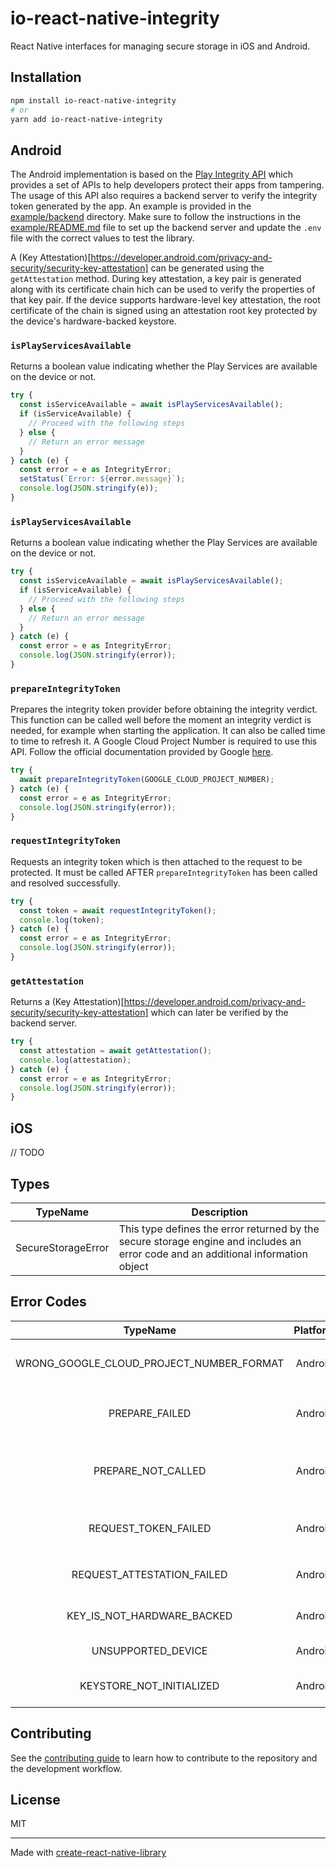 # io-react-native-integrity

React Native interfaces for managing secure storage in iOS and Android.

## Installation

```sh
npm install io-react-native-integrity
# or
yarn add io-react-native-integrity
```

## Android

The Android implementation is based on the [Play Integrity API](https://developer.android.com/google/play/integrity/overview) which provides a set of APIs to help developers protect their apps from tampering. The usage of this API also requires a backend server to verify the integrity token generated by the app.
An example is provided in the [example/backend](example/backend) directory. Make sure to follow the instructions in the [example/README.md](example/README.md) file to set up the backend server and update the `.env` file with the correct values to test the library.

A (Key Attestation)[https://developer.android.com/privacy-and-security/security-key-attestation] can be generated using the `getAttestation` method.
During key attestation, a key pair is generated along with its certificate chain hich can be used to verify the properties of that key pair.
If the device supports hardware-level key attestation, the root certificate of the chain is signed using an attestation root key protected by the device's hardware-backed keystore.

### `isPlayServicesAvailable`

Returns a boolean value indicating whether the Play Services are available on the device or not.

```ts
try {
  const isServiceAvailable = await isPlayServicesAvailable();
  if (isServiceAvailable) {
    // Proceed with the following steps
  } else {
    // Return an error message
  }
} catch (e) {
  const error = e as IntegrityError;
  setStatus(`Error: ${error.message}`);
  console.log(JSON.stringify(e));
}
```

### `isPlayServicesAvailable`

Returns a boolean value indicating whether the Play Services are available on the device or not.

```ts
try {
  const isServiceAvailable = await isPlayServicesAvailable();
  if (isServiceAvailable) {
    // Proceed with the following steps
  } else {
    // Return an error message
  }
} catch (e) {
  const error = e as IntegrityError;
  console.log(JSON.stringify(error));
}
```

### `prepareIntegrityToken`

Prepares the integrity token provider before obtaining the integrity verdict.
This function can be called well before the moment an integrity verdict is needed, for example when starting the application.
It can also be called time to time to refresh it.
A Google Cloud Project Number is required to use this API. Follow the official documentation provided by Google [here](https://developer.android.com/google/play/integrity/setup).

```ts
try {
  await prepareIntegrityToken(GOOGLE_CLOUD_PROJECT_NUMBER);
} catch (e) {
  const error = e as IntegrityError;
  console.log(JSON.stringify(error));
}
```

### `requestIntegrityToken`

Requests an integrity token which is then attached to the request to be protected.
It must be called AFTER `prepareIntegrityToken` has been called and resolved successfully.

```ts
try {
  const token = await requestIntegrityToken();
  console.log(token);
} catch (e) {
  const error = e as IntegrityError;
  console.log(JSON.stringify(error));
}
```

### `getAttestation`

Returns a (Key Attestation)[https://developer.android.com/privacy-and-security/security-key-attestation] which can later be verified by the backend server.

```ts
try {
  const attestation = await getAttestation();
  console.log(attestation);
} catch (e) {
  const error = e as IntegrityError;
  console.log(JSON.stringify(error));
}
```

## iOS

// TODO

## Types

|      TypeName      | Description                                                                                                                       |
| :----------------: | --------------------------------------------------------------------------------------------------------------------------------- |
| SecureStorageError | This type defines the error returned by the secure storage engine and includes an error code and an additional information object |

## Error Codes

|                 TypeName                 | Platform | Description                                                                                    |
| :--------------------------------------: | :------: | ---------------------------------------------------------------------------------------------- |
| WRONG_GOOGLE_CLOUD_PROJECT_NUMBER_FORMAT | Android  | A wrong value for `GOOGLE_CLOUD_PROJECT_NUMBER` has been provided to `prepareIntegrityToken`   |
|              PREPARE_FAILED              | Android  | A critical error occurred during the `prepareIntegrityToken` operation                         |
|            PREPARE_NOT_CALLED            | Android  | The `requestIntegrityToken` has been called without calling `prepareIntegrityToken` beforehand |
|           REQUEST_TOKEN_FAILED           | Android  | A critical error occurred during the `requestIntegrityToken` operation                         |
|        REQUEST_ATTESTATION_FAILED        | Android  | A critical error occurred during the `getAttestation` operation                                |
|        KEY_IS_NOT_HARDWARE_BACKED        | Android  | The device doesn't support hardware backed keys, thus it cannot be trusted                     |
|            UNSUPPORTED_DEVICE            | Android  | The device doesn't support the requested functionality                                         |
|         KEYSTORE_NOT_INITIALIZED         | Android  | A critical error occurred while initializing the keystore service                              |

## Contributing

See the [contributing guide](CONTRIBUTING.md) to learn how to contribute to the repository and the development workflow.

## License

MIT

---

Made with [create-react-native-library](https://github.com/callstack/react-native-builder-bob)

